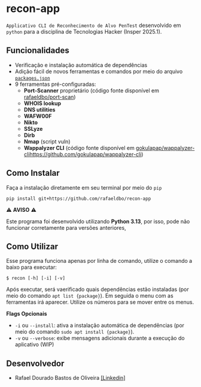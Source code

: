 # **recon-app**
`Applicativo CLI de Reconhecimento de Alvo PenTest` desenvolvido em `python` para a disciplina de Tecnologias Hacker (Insper 2025.1).

## **Funcionalidades**
- Verificação e instalação automática de dependências
- Adição fácil de novos ferramentas e comandos por meio do arquivo [`packages.json`](recon/packages.json)
- 9 ferramentas pré-configuradas:
    - **Port-Scanner** proprietário (código fonte disponível em [rafaeldbo/port-scan](https://github.com/rafaeldbo/recon-app))
    - **WHOIS lookup**
    - **DNS utilities**
    - **WAFW00F**
    - **Nikto**
    - **SSLyze**
    - **Dirb**
    - **Nmap** (script vuln)
    - **Wappalyzer CLI** (código fonte disponível em [gokulapap/wappalyzer-cli]()https://github.com/gokulapap/wappalyzer-cli)

## **Como Instalar**
Faça a instalação diretamente em seu terminal por meio do `pip`

```
pip install git+https://github.com/rafaeldbo/recon-app
```
⚠️ **AVISO** ⚠️

Este programa foi desenvolvido utilizando **Python 3.13**, por isso, pode não funcionar corretamente para versões anteriores,

## **Como Utilizar**
Esse programa funciona apenas por linha de comando, utilize o comando a baixo para executar:
```
$ recon [-h] [-i] [-v]
```
Após executar, será vaerificado quais dependências estão instaladas (por meio do comando `apt list {package}`). Em seguida o menu com as ferramentas irá aparecer. Utilize os números para se mover entre os menus.

 **Flags  Opcionais**
- `-i` ou `--install`: ativa a instalação automática de dependências (por meio do comando `sudo apt install {package}`).
- `-v` ou `--verbose`: exibe mensagens adicionais durante a execução do aplicativo (WIP)

## **Desenvolvedor**

- Rafael Dourado Bastos de Oliveira [[Linkedin]](https://www.linkedin.com/in/rafael-dourado-rdbo/)
